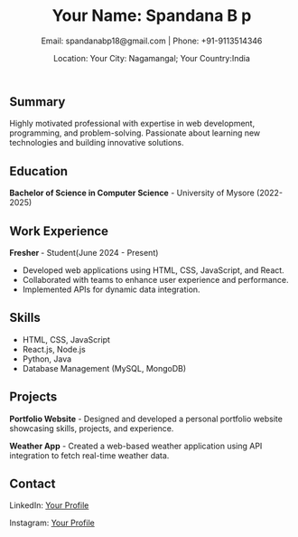 <!DOCTYPE html>
<html lang="en">


<head>
    <meta charset="UTF-8">
    <meta name="viewport" content="width=device-width, initial-scale=1.0">
    <title>Resume</title>
</head>


<body>
    <header>
        <h1>Your Name: Spandana B p</h1>
        <p>Email: spandanabp18@gmail.com | Phone: +91-9113514346</p>
        <p>Location: Your City: Nagamangal; Your Country:India</p>
    </header><section class="section">
    <h2>Summary</h2>
    <p>Highly motivated professional with expertise in web development, programming, and problem-solving. Passionate about learning new technologies and building innovative solutions.</p>
</section>

<section class="section">
    <h2>Education</h2>
    <p><strong>Bachelor of Science in Computer Science</strong> - University of Mysore (2022-2025)</p>
</section>

<section class="section">
    <h2>Work Experience</h2>
    <p><strong>Fresher </strong> - Student(June 2024 - Present)</p>
    <ul>
        <li>Developed web applications using HTML, CSS, JavaScript, and React.</li>
        <li>Collaborated with teams to enhance user experience and performance.</li>
        <li>Implemented APIs for dynamic data integration.</li>
    </ul>
</section>

<section class="section">
    <h2>Skills</h2>
    <ul>
        <li>HTML, CSS, JavaScript</li>
        <li>React.js, Node.js</li>
        <li>Python, Java</li>
        <li>Database Management (MySQL, MongoDB)</li>
    </ul>
</section>

<section class="section">
    <h2>Projects</h2>
    <p><strong>Portfolio Website</strong> - Designed and developed a personal portfolio website showcasing skills, projects, and experience.</p>
    <p><strong>Weather App</strong> - Created a web-based weather application using API integration to fetch real-time weather data.</p>
</section>

<section class="section">
    <h2>Contact</h2>
    <p>LinkedIn: <a href="https://www.linkedin.com/in/spandana-b-p-769499303?utm_source=share&utm_campaign=share_via&utm_content=profile&utm_medium=android_app">Your Profile</a></p>
    <p>Instagram: <a href="https://www.instagram.com/spandana.bp?igsh=YzlzcG13N2FoZGJn">Your Profile</a></p>
</section>

</body>
</html>